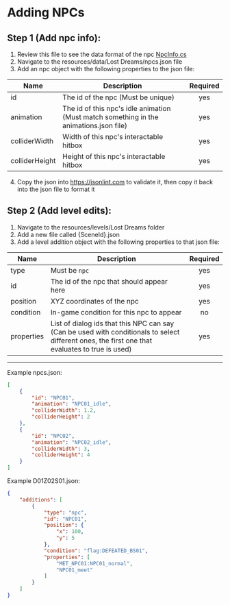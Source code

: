 # Adding NPCs

## Step 1 (Add npc info):
1. Review this file to see the data format of the npc [NpcInfo.cs](../../Blasphemous.LostDreams/Npc/NpcInfo.cs)
2. Navigate to the resources/data/Lost Dreams/npcs.json file
3. Add an npc object with the following properties to the json file:

| Name | Description | Required |
| ---- | ----------- | :------: |
| id | The id of the npc (Must be unique) | yes |
| animation | The id of this npc's idle animation (Must match something in the animations.json file) | yes |
| colliderWidth | Width of this npc's interactable hitbox | yes |
| colliderHeight  | Height of this npc's interactable hitbox | yes |

4. Copy the json into https://jsonlint.com to validate it, then copy it back into the json file to format it

## Step 2 (Add level edits):
1. Navigate to the resources/levels/Lost Dreams folder
2. Add a new file called {SceneId}.json
3. Add a level addition object with the following properties to that json file:

| Name | Description | Required |
| ---- | ----------- | :------: |
| type | Must be ```npc``` | yes |
| id | The id of the npc that should appear here | yes |
| position | XYZ coordinates of the npc | yes |
| condition  | In-game condition for this npc to appear | no |
| properties | List of dialog ids that this NPC can say (Can be used with conditionals to select different ones, the first one that evaluates to true is used) | yes |

---

Example npcs.json:
```json
[
    {
        "id": "NPC01",
        "animation": "NPC01_idle",
        "colliderWidth": 1.2,
        "colliderHeight": 2
    },
    {
        "id": "NPC02",
        "animation": "NPC02_idle",
        "colliderWidth": 3,
        "colliderHeight": 4
    }
]
```

Example D01Z02S01.json:
```json
{
    "additions": [
        {
            "type": "npc",
            "id": "NPC01",
            "position": {
                "x": 100,
                "y": 5
            },
            "condition": "flag:DEFEATED_BS01",
            "properties": [
                "MET_NPC01:NPC01_normal",
                "NPC01_meet"
            ]
        }
    ]
}
```
